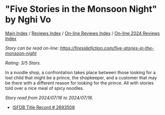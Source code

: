 # "Five Stories in the Monsoon Night" by Nghi Vo

[Main Index](../../../README.md) / [Reviews Index](../../README.md) / [On-line Reviews Index](../README.md) / [On-line 2024 Reviews Index](README.md)

*Story can be read on-line: <https://firesidefiction.com/five-stories-in-the-monsoon-night>*

*Rating: 3/5 Stars.*

In a noodle shop, a confrontation takes place between those looking for a lost child that might be a prince, the shopkeeper, and a customer that may be there with a different reason for looking for the prince. All with stories told over a nice meal of spicy noodles.

*Story read from 2024/07/16 to 2024/07/16.*

- [ISFDB Title Record # 2693508](https://www.isfdb.org/cgi-bin/title.cgi?2693508)
